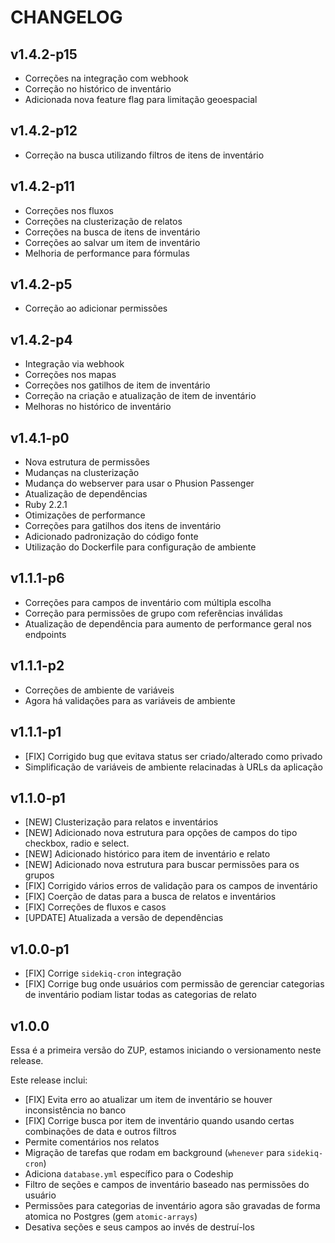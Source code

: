 # CHANGELOG

## v1.4.2-p15
* Correções na integração com webhook
* Correção no histórico de inventário
* Adicionada nova feature flag para limitação geoespacial

## v1.4.2-p12
* Correção na busca utilizando filtros de itens de inventário

## v1.4.2-p11
* Correções nos fluxos
* Correções na clusterização de relatos
* Correções na busca de itens de inventário
* Correções ao salvar um item de inventário
* Melhoria de performance para fórmulas

## v1.4.2-p5
* Correção ao adicionar permissões

## v1.4.2-p4
* Integração via webhook
* Correções nos mapas
* Correções nos gatilhos de item de inventário
* Correção na criação e atualização de item de inventário
* Melhoras no histórico de inventário

## v1.4.1-p0
* Nova estrutura de permissões
* Mudanças na clusterização
* Mudança do webserver para usar o Phusion Passenger
* Atualização de dependências
* Ruby 2.2.1
* Otimizações de performance
* Correções para gatilhos dos itens de inventário
* Adicionado padronização do código fonte
* Utilização do Dockerfile para configuração de ambiente


## v1.1.1-p6

* Correções para campos de inventário com múltipla escolha
* Correção para permissões de grupo com referências inválidas
* Atualização de dependência para aumento de performance geral nos endpoints

## v1.1.1-p2

* Correções de ambiente de variáveis
* Agora há validações para as variáveis de ambiente

## v1.1.1-p1

* [FIX] Corrigido bug que evitava status ser criado/alterado como privado
* Simplificação de variáveis de ambiente relacinadas à URLs da aplicação

## v1.1.0-p1
* [NEW] Clusterização para relatos e inventários
* [NEW] Adicionado nova estrutura para opções de campos do tipo checkbox, radio e select.
* [NEW] Adicionado histórico para item de inventário e relato
* [NEW] Adicionado nova estrutura para buscar permissões para os grupos
* [FIX] Corrigido vários erros de validação para os campos de inventário
* [FIX] Coerção de datas para a busca de relatos e inventários
* [FIX] Correções de fluxos e casos
* [UPDATE] Atualizada a versão de dependências

## v1.0.0-p1

* [FIX] Corrige `sidekiq-cron` integração
* [FIX] Corrige bug onde usuários com permissão de gerenciar
categorias de inventário podiam listar todas as categorias de relato

## v1.0.0

Essa é a primeira versão do ZUP, estamos iniciando o versionamento neste release.

Este release inclui:

* [FIX] Evita erro ao atualizar um item de inventário se houver inconsistência no banco
* [FIX] Corrige busca por item de inventário quando usando certas combinações de data e outros filtros
* Permite comentários nos relatos
* Migração de tarefas que rodam em background (`whenever` para `sidekiq-cron`)
* Adiciona `database.yml` específico para o Codeship
* Filtro de seções e campos de inventário baseado nas permissões do usuário
* Permissões para categorias de inventário agora são gravadas de forma atomica no Postgres (gem `atomic-arrays`)
* Desativa seções e seus campos ao invés de destruí-los

